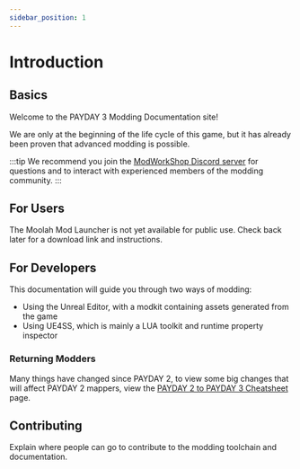 ```yaml
---
sidebar_position: 1
---
```


# Introduction

## Basics

Welcome to the PAYDAY 3 Modding Documentation site!

We are only at the beginning of the life cycle of this game, but it has already been proven that advanced modding is possible.

:::tip
We recommend you join the [ModWorkShop Discord server](https://discord.gg/Eear4JW)
for questions and to interact with experienced members of the modding community.
:::

## For Users
The Moolah Mod Launcher is not yet available for public use.
Check back later for a download link and instructions.

## For Developers
This documentation will guide you through two ways of modding:

* Using the Unreal Editor, with a modkit containing assets generated from the game
* Using UE4SS, which is mainly a LUA toolkit and runtime property inspector

### Returning Modders
Many things have changed since PAYDAY 2, to view some big changes that will affect PAYDAY 2 mappers,
view the [PAYDAY 2 to PAYDAY 3 Cheatsheet](/additional-resources/payday2-payday3-cheatsheet) page.

## Contributing
Explain where people can go to contribute to the modding toolchain and documentation.